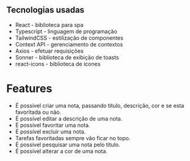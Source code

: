 ## Tecnologias usadas

-   React - biblioteca para spa
-   Typescript - linguagem de programação
-   TailwindCSS - estilização de componentes
-   Context API - gerenciamento de contextos
-   Axios - efetuar requisições
-   Sonner - biblioteca de exibição de toasts
-   react-icons - biblioteca de icones

# Features

-   É possível criar uma nota, passando titulo, descrição, cor e se esta favoritada ou não.
-   É possível editar a descrição de uma nota.
-   É possível favoritar uma nota.
-   É possível excluir uma nota.
-   Tarefas favoritadas sempre vão ficar no topo.
-   É possível pesquisar uma nota pelo titulo.
-   É possível alterar a cor de uma nota.
